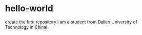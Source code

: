 # hello-world
create the first repository
I am a student from Dalian University of Technology in China!
